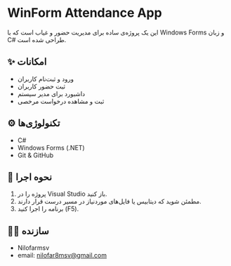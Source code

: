 # WinForm Attendance App

این یک پروژه‌ی ساده برای مدیریت حضور و غیاب است که با Windows Forms و زبان C# طراحی شده است.

## ✨ امکانات

- ورود و ثبت‌نام کاربران
- ثبت حضور کاربران
- داشبورد برای مدیر سیستم
- ثبت و مشاهده درخواست مرخصی

## ⚙️ تکنولوژی‌ها

- C#
- Windows Forms (.NET)
- Git & GitHub

## 🚀 نحوه اجرا

1. پروژه را در Visual Studio باز کنید.
2. مطمئن شوید که دیتابیس یا فایل‌های موردنیاز در مسیر درست قرار دارند.
3. برنامه را اجرا کنید (F5).


## 🧑‍💻 سازنده

- Nilofarmsv
- email: nilofar8msv@gmail.com



